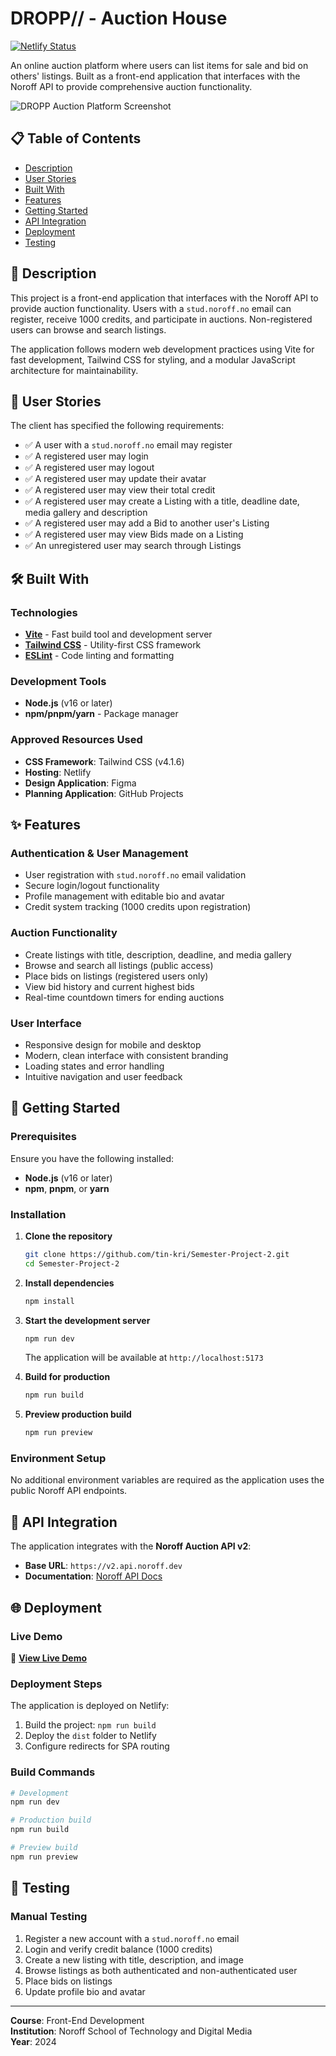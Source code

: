 # DROPP// - Auction House

[![Netlify Status](https://api.netlify.com/api/v1/badges/your-badge-id/deploy-status)](https://your-netlify-url.netlify.app)

An online auction platform where users can list items for sale and bid on others' listings. Built as a front-end application that interfaces with the Noroff API to provide comprehensive auction functionality.

![DROPP Auction Platform Screenshot](https://via.placeholder.com/800x400/1a9cb0/ffffff?text=DROPP+Auction+Platform)

## 📋 Table of Contents

- [Description](#description)
- [User Stories](#user-stories)
- [Built With](#built-with)
- [Features](#features)
- [Getting Started](#getting-started)
- [API Integration](#api-integration)
- [Deployment](#deployment)
- [Testing](#testing)

## 📖 Description

This project is a front-end application that interfaces with the Noroff API to provide auction functionality. Users with a `stud.noroff.no` email can register, receive 1000 credits, and participate in auctions. Non-registered users can browse and search listings.

The application follows modern web development practices using Vite for fast development, Tailwind CSS for styling, and a modular JavaScript architecture for maintainability.

## 👤 User Stories

The client has specified the following requirements:

- ✅ A user with a `stud.noroff.no` email may register
- ✅ A registered user may login
- ✅ A registered user may logout
- ✅ A registered user may update their avatar
- ✅ A registered user may view their total credit
- ✅ A registered user may create a Listing with a title, deadline date, media gallery and description
- ✅ A registered user may add a Bid to another user's Listing
- ✅ A registered user may view Bids made on a Listing
- ✅ An unregistered user may search through Listings

## 🛠 Built With

### Technologies
- **[Vite](https://vitejs.dev/)** - Fast build tool and development server
- **[Tailwind CSS](https://tailwindcss.com/)** - Utility-first CSS framework
- **[ESLint](https://eslint.org/)** - Code linting and formatting

### Development Tools
- **Node.js** (v16 or later)
- **npm/pnpm/yarn** - Package manager

### Approved Resources Used
- **CSS Framework**: Tailwind CSS (v4.1.6)
- **Hosting**: Netlify
- **Design Application**: Figma
- **Planning Application**: GitHub Projects

## ✨ Features

### Authentication & User Management
- User registration with `stud.noroff.no` email validation
- Secure login/logout functionality
- Profile management with editable bio and avatar
- Credit system tracking (1000 credits upon registration)

### Auction Functionality
- Create listings with title, description, deadline, and media gallery
- Browse and search all listings (public access)
- Place bids on listings (registered users only)
- View bid history and current highest bids
- Real-time countdown timers for ending auctions

### User Interface
- Responsive design for mobile and desktop
- Modern, clean interface with consistent branding
- Loading states and error handling
- Intuitive navigation and user feedback

## 🚀 Getting Started

### Prerequisites

Ensure you have the following installed:
- **Node.js** (v16 or later)
- **npm**, **pnpm**, or **yarn**

### Installation

1. **Clone the repository**
   ```bash
   git clone https://github.com/tin-kri/Semester-Project-2.git
   cd Semester-Project-2
   ```

2. **Install dependencies**
   ```bash
   npm install
   ```

3. **Start the development server**
   ```bash
   npm run dev
   ```
   The application will be available at `http://localhost:5173`

4. **Build for production**
   ```bash
   npm run build
   ```

5. **Preview production build**
   ```bash
   npm run preview
   ```

### Environment Setup

No additional environment variables are required as the application uses the public Noroff API endpoints.

## 🔌 API Integration

The application integrates with the **Noroff Auction API v2**:
- **Base URL**: `https://v2.api.noroff.dev`
- **Documentation**: [Noroff API Docs](https://api.noroff.dev/docs/static/index.html)

## 🌐 Deployment

### Live Demo
🔗 **[View Live Demo](https://your-netlify-url.netlify.app)**

### Deployment Steps
The application is deployed on Netlify:

1. Build the project: `npm run build`
2. Deploy the `dist` folder to Netlify
3. Configure redirects for SPA routing

### Build Commands
```bash
# Development
npm run dev

# Production build
npm run build

# Preview build
npm run preview
```

## 🧪 Testing

### Manual Testing
1. Register a new account with a `stud.noroff.no` email
2. Login and verify credit balance (1000 credits)
3. Create a new listing with title, description, and image
4. Browse listings as both authenticated and non-authenticated user
5. Place bids on listings
6. Update profile bio and avatar

---

**Course**: Front-End Development  
**Institution**: Noroff School of Technology and Digital Media  
**Year**: 2024